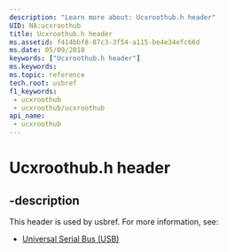 ```yaml
---
description: "Learn more about: Ucxroothub.h header"
UID: NA:ucxroothub
title: Ucxroothub.h header
ms.assetid: f414bbf8-87c3-3f54-a115-be4e34efc66d
ms.date: 05/09/2018
keywords: ["Ucxroothub.h header"]
ms.keywords: 
ms.topic: reference
tech.root: usbref
f1_keywords:
 - ucxroothub
 - ucxroothub/ucxroothub
api_name:
 - ucxroothub
---
```


# Ucxroothub.h header


## -description

This header is used by usbref. For more information, see:

- [Universal Serial Bus (USB)](../_usbref/index.md)

